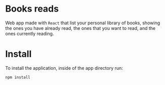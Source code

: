# Books reads
Web app made with `React` that list your personal library of books, showing the ones you have already read, the ones that you want to read, and the ones currently reading.


# Install

To install the application, inside of the app directory run:

```
npm install
```

